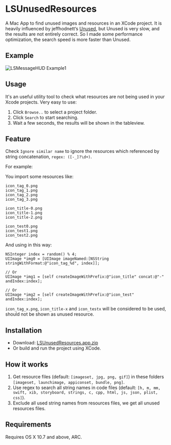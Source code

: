 # LSUnusedResources
A Mac App to find unused images and resources in an XCode project. It is heavily influenced by jeffhodnett‘s [Unused](http://jeffhodnett.github.io/Unused/), but Unused is very slow, and the results are not entirely correct. So I made some performance optimization, the search speed is more faster than Unused.

## Example

![LSMessageHUD Example1](https://github.com/tinymind/LSUnusedResources/raw/master/LSUnusedResourcesExample.gif)  

## Usage

It's an useful utility tool to check what resources are not being used in your Xcode projects. Very easy to use: 

1. Click `Browse..` to select a project folder.
2. Click `Search` to start searching.
3. Wait a few seconds, the results will be shown in the tableview.

## Feature

Check `Ignore similar name` to ignore the resources which referenced by string concatenation, `regex: ([-_]?\d+)`.

For example:

You import some resources like:

```
icon_tag_0.png
icon_tag_1.png
icon_tag_2.png
icon_tag_3.png

icon_title-0.png
icon_title-1.png
icon_title-2.png

icon_test0.png
icon_test1.png
icon_test2.png
```

And using in this way:

``` objc
NSInteger index = random() % 4;
UIImage *img0 = [UIImage imageNamed:[NSString stringWithFormat:@"icon_tag_%d", index]];
	
// Or
UIImage *img1 = [self createImageWithPrefix:@"icon_title" concat:@"-" andIndex:index];

// Or
UIImage *img2 = [self createImageWithPrefix:@"icon_test" andIndex:index];
```

`icon_tag_x.png`, `icon_title-x` and `icon_testx` will be considered to be used, should not be shown as unused resource.

## Installation

* Download: [LSUnusedResources.app.zip](https://github.com/tinymind/LSUnusedResources/raw/master/Release/LSUnusedResources.app.zip)
* Or build and run the project using XCode.

## How it works

1. Get resource files (default: `[imageset, jpg, png, gif]`) in these folders `[imageset, launchimage, appiconset, bundle, png]`.
2. Use regex to search all string names in code files (default: `[h, m, mm, swift, xib, storyboard, strings, c, cpp, html, js, json, plist, css]`).
3. Exclude all used string names from resources files, we get all unused resources files.

## Requirements

Requires OS X 10.7 and above, ARC.
